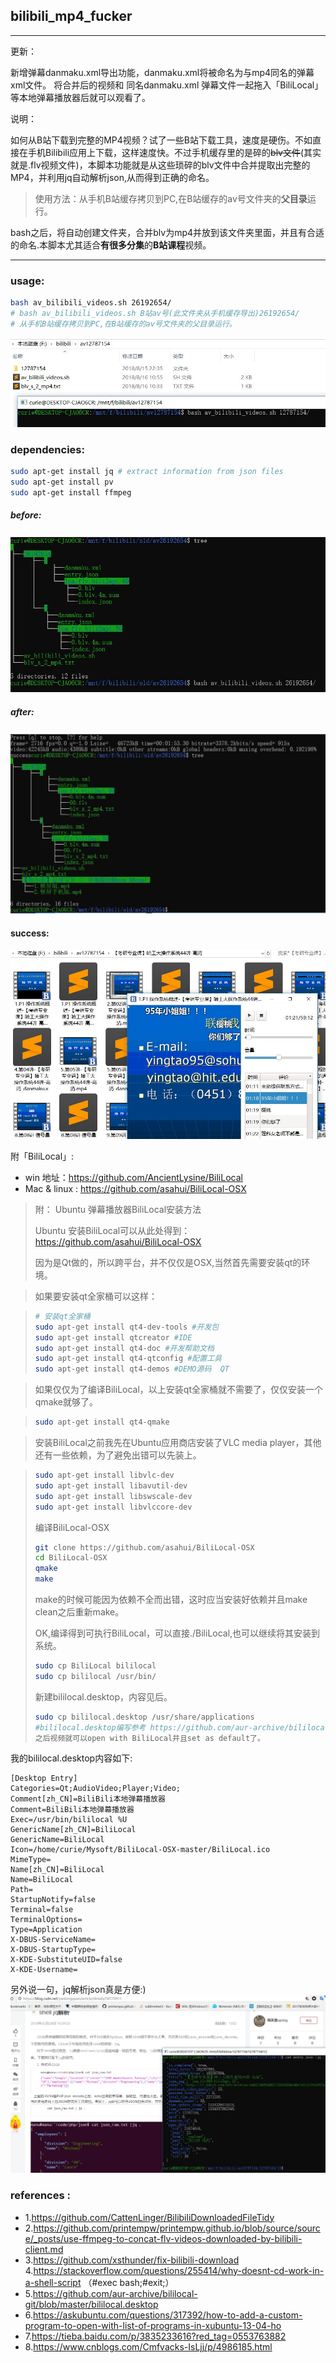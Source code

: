 ## bilibili_mp4_fucker

------------------

更新：

 新增弹幕danmaku.xml导出功能，danmaku.xml将被命名为与mp4同名的弹幕xml文件。
 将合并后的视频和 同名danmaku.xml 弹幕文件一起拖入「BiliLocal」等本地弹幕播放器后就可以观看了。

说明：

如何从B站下载到完整的MP4视频？试了一些B站下载工具，速度是硬伤。不如直接在手机Bilibili应用上下载，这样速度快。不过手机缓存里的是碎的~~blv文件~~(其实就是.flv视频文件)，本脚本功能就是从这些琐碎的blv文件中合并提取出完整的MP4，并利用jq自动解析json,从而得到正确的命名。

> 使用方法：从手机B站缓存拷贝到PC,在B站缓存的av号文件夹的**父目录**运行。

bash之后，将自动创建文件夹，合并blv为mp4并放到该文件夹里面，并且有合适的命名.本脚本尤其适合**有很多分集**的**B站课程**视频。

-----------------
###  usage:

```bash
bash av_bilibili_videos.sh 26192654/
# bash av_bilibili_videos.sh B站av号(此文件夹从手机缓存导出)26192654/
# 从手机B站缓存拷贝到PC,在B站缓存的av号文件夹的父目录运行。
```

![](pics/usage.JPG)

### dependencies:

```bash
sudo apt-get install jq # extract information from json files
sudo apt-get install pv
sudo apt-get install ffmpeg
```

##### before:

![](pics/before.JPG)

##### after:

![](pics/after.JPG)

#### success:

![](pics/ok.JPG)

 附「BiliLocal」: 

- win 地址：https://github.com/AncientLysine/BiliLocal 
- Mac & linux : https://github.com/asahui/BiliLocal-OSX

> 附： Ubuntu 弹幕播放器BiliLocal安装方法
>
>  Ubuntu 安装BiliLocal可以从此处得到：https://github.com/asahui/BiliLocal-OSX
>
> 因为是Qt做的，所以跨平台，并不仅仅是OSX,当然首先需要安装qt的环境。

>如果要安装qt全家桶可以这样：

> ```bash
> # 安装qt全家桶
> sudo apt-get install qt4-dev-tools #开发包 　　
> sudo apt-get install qtcreator #IDE　　
> sudo apt-get install qt4-doc #开发帮助文档 　　
> sudo apt-get install qt4-qtconfig #配置工具 　　
> sudo apt-get install qt4-demos #DEMO源码  QT
> ```

>如果仅仅为了编译BiliLocal，以上安装qt全家桶就不需要了，仅仅安装一个qmake就够了。

>```bash
>sudo apt-get install qt4-qmake
>```

>安装BiliLocal之前我先在Ubuntu应用商店安装了VLC media player，其他还有一些依赖，为了避免出错可以先装上。

>```bash
>sudo apt-get install libvlc-dev
>sudo apt-get install libavutil-dev
>sudo apt-get install libswscale-dev
>sudo apt-get install libvlccore-dev
>```
>编译BiliLocal-OSX
>```bash
>git clone https://github.com/asahui/BiliLocal-OSX
>cd BiliLocal-OSX
>qmake 
>make
>```
>make的时候可能因为依赖不全而出错，这时应当安装好依赖并且make clean之后重新make。
>
>OK,编译得到可执行BiliLocal，可以直接./BiliLocal,也可以继续将其安装到系统。
>```bash
>sudo cp BiliLocal bililocal
>sudo cp bililocal /usr/bin/
>```
>新建bililocal.desktop，内容见后。
>```bash
>sudo cp bililocal.desktop /usr/share/applications
>#bililocal.desktop编写参考 https://github.com/aur-archive/bililocal-git/blob/master/bililocal.desktop
>之后视频就可以open with BiliLocal并且set as default了。
>```
我的bililocal.desktop内容如下:

```
[Desktop Entry]
Categories=Qt;AudioVideo;Player;Video;
Comment[zh_CN]=BiliBili本地弹幕播放器
Comment=BiliBili本地弹幕播放器
Exec=/usr/bin/bililocal %U
GenericName[zh_CN]=BiliLocal
GenericName=BiliLocal
Icon=/home/curie/Mysoft/BiliLocal-OSX-master/BiliLocal.ico
MimeType=
Name[zh_CN]=BiliLocal
Name=BiliLocal
Path=
StartupNotify=false
Terminal=false
TerminalOptions=
Type=Application
X-DBUS-ServiceName=
X-DBUS-StartupType=
X-KDE-SubstituteUID=false
X-KDE-Username=
```


另外说一句，jq解析json真是方便:)![](pics/jq.JPG)

### references : 
- 1.https://github.com/CattenLinger/BilibiliDownloadedFileTidy 
- 2.https://github.com/printempw/printempw.github.io/blob/source/source/_posts/use-ffmpeg-to-concat-flv-videos-downloaded-by-bilibili-client.md
- 3.https://github.com/xsthunder/fix-bilibili-download
   4.https://stackoverflow.com/questions/255414/why-doesnt-cd-work-in-a-shell-script （#exec bash;#exit;）	
- 5.https://github.com/aur-archive/bililocal-git/blob/master/bililocal.desktop
- 6.https://askubuntu.com/questions/317392/how-to-add-a-custom-program-to-open-with-list-of-programs-in-xubuntu-13-04-ho
- 7.https://tieba.baidu.com/p/3835233616?red_tag=0553763882
- 8.https://www.cnblogs.com/Cmfvacks-IsLjj/p/4986185.html

 